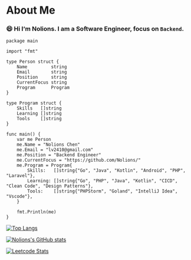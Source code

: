 # About Me

### 😄 Hi I‘m Nolions. I am a Software Engineer, focus on `Backend`.


```
package main

import "fmt"

type Person struct {
	Name         string
	Email        string
	Position     string
	CurrentFocus string
	Program      Program
}

type Program struct {
	Skills   []string
	Learning []string
	Tools    []string
}

func main() {
	var me Person
	me.Name = "Nolions Chen"
	me.Email = "lv2410@gmail.com"
	me.Position = "Backend Engineer"
	me.CurrentFocus = "https://github.com/Nolions/"
	me.Program = Program{
		Skills:   []string{"Go", "Java", "Kotlin", "Android", "PHP", "Laravel"},
		Learning: []string{"Go", "PHP", "Java", "Kotlin", "CICD", "Clean Code", "Design Patterns"},
		Tools:    []string{"PHPStorm", "Goland", "IntelliJ Idea", "Vscode"},
	}

	fmt.Println(me)
}

```

[![Top Langs](https://github-readme-stats.vercel.app/api/top-langs/?username=nolions&theme=dark)](https://github.com/Nolions)

[![Nolions's GitHub stats](https://github-readme-stats.vercel.app/api?username=nolions&show_icons=true&theme=radical&include_all_commits=true)](https://github.com/Nolions)

[![Leetcode Stats](https://leetcard.jacoblin.cool/nolions)](https://leetcode.com/nolions/)

